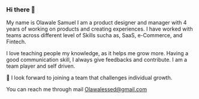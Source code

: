 ### Hi there 👋

My name is Olawale Samuel
I am a product designer and manager with 4 years of working on products and creating experiences.
I have worked with teams across different level of Skills sucha as, SaaS, e-Commerce, and Fintech. 

I love teaching people my knowledge, as it helps me grow more. Having a good communication skill, I always give feedbacks and contribute.
I am a team player and self driven.

👯 I look forward to joining a team that challenges individual growth.

You can reach me through mail Olawalessed@gmail.com

<!--
**olawalessed/olawalessed** is a ✨ _special_ ✨ repository because its `README.md` (this file) appears on your GitHub profile.

Here are some ideas to get you started:

- 🔭 I’m currently working on  ...
- 🌱 I’m currently learning ...
- 👯 I’m looking to collaborate on ...
- 🤔 I’m looking for help with ...
- 💬 Ask me about ...
- 📫 How to reach me: ...
- 😄 Pronouns: ...
- ⚡ Fun fact: ...
-->
